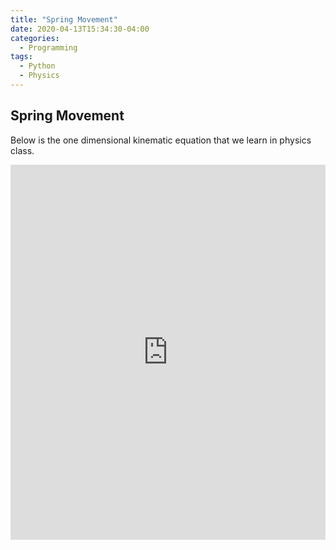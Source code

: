 ```yaml
---
title: "Spring Movement"
date: 2020-04-13T15:34:30-04:00
categories:
  - Programming
tags:
  - Python
  - Physics
---
```


## Spring Movement


Below is the one dimensional kinematic equation that we learn in physics class.

<iframe src="https://trinket.io/embed/glowscript/4183acc6d6" width="100%" height="600" frameborder="0" marginwidth="0" marginheight="0" allowfullscreen></iframe>
